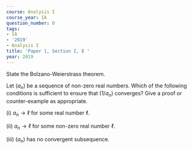 ```yaml
---
course: Analysis I
course_year: IA
question_number: 0
tags:
- IA
- '2019'
- Analysis I
title: 'Paper 1, Section I, E '
year: 2019
---
```




State the Bolzano-Weierstrass theorem.

Let $\left(a_{n}\right)$ be a sequence of non-zero real numbers. Which of the following conditions is sufficient to ensure that $\left(1 / a_{n}\right)$ converges? Give a proof or counter-example as appropriate.

(i) $a_{n} \rightarrow \ell$ for some real number $\ell$.

(ii) $a_{n} \rightarrow \ell$ for some non-zero real number $\ell$.

(iii) $\left(a_{n}\right)$ has no convergent subsequence.